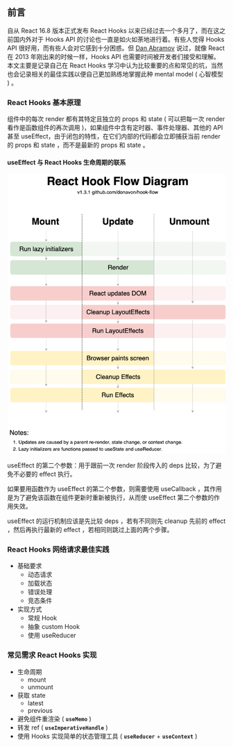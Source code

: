 ## 前言

自从 React 16.8 版本正式发布 React Hooks 以来已经过去一个多月了，而在这之前国内外对于 Hooks API 的讨论也一直是如火如荼地进行着。有些人觉得 Hooks API 很好用，而有些人会对它感到十分困惑。但 [Dan Abramov](https://github.com/gaearon) 说过，就像 React 在 2013 年刚出来的时候一样，Hooks API 也需要时间被开发者们接受和理解。本文主要是记录自己在 React Hooks 学习中认为比较重要的点和常见的坑，当然也会记录相关的最佳实践以便自己更加熟练地掌握此种 mental model ( 心智模型 ) 。

### React Hooks 基本原理 

组件中的每次 render 都有其特定且独立的 props 和 state ( 可以把每一次 render 看作是函数组件的再次调用 )，如果组件中含有定时器、事件处理器、其他的 API 甚至 useEffect，由于闭包的特性，在它们内部的代码都会立即捕获当前 render 的 props 和 state ，而不是最新的 props 和 state 。

#### useEffect 与 React Hooks 生命周期的联系

![hook-flow](./hook-flow.png)

useEffect 的第二个参数：用于跟前一次 render 阶段传入的 deps 比较，为了避免不必要的 effect 执行。

如果要用函数作为 useEffect 的第二个参数，则需要使用 useCallback ，其作用是为了避免该函数在组件更新时重新被执行，从而使 useEffect 第二个参数的作用失效。

useEffect 的运行机制应该是先比较 deps ，若有不同则先 cleanup 先前的 effect ，然后再执行最新的 effect ，若相同则跳过上面的两个步骤。

### React Hooks 网络请求最佳实践 

* 基础要求
  * 动态请求
  * 加载状态
  * 错误处理
  * 竞态条件
* 实现方式
  * 常规 Hook
  * 抽象 custom Hook
  * 使用 useReducer

### 常见需求 React Hooks 实现 

* 生命周期
  * mount
  * unmount
* 获取 state
  * latest
  * previous
* 避免组件重渲染 ( **`useMemo`** ) 
* 转发 ref ( **`useImperativeHandle`** ) 
* 使用 Hooks 实现简单的状态管理工具 ( **`useReducer`** + **`useContext`** )





